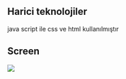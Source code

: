 


<h2>Harici teknolojiler</h2>
java script ile css ve html kullanılmıştır

<h2>Screen</h2>

![](Screen.gif)